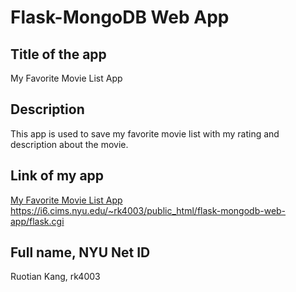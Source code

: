 # Flask-MongoDB Web App
## Title of the app
My Favorite Movie List App

## Description
This app is used to save my favorite movie list with my rating and description about the movie.

## Link of my app
[My Favorite Movie List App](https://i6.cims.nyu.edu/~rk4003/public_html/flask-mongodb-web-app/flask.cgi)
https://i6.cims.nyu.edu/~rk4003/public_html/flask-mongodb-web-app/flask.cgi

## Full name, NYU Net ID
Ruotian Kang, rk4003
